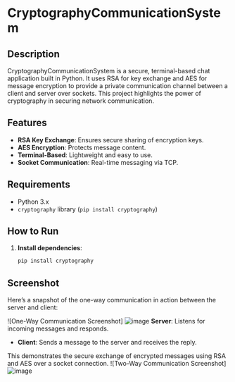 # CryptographyCommunicationSystem

## Description
CryptographyCommunicationSystem is a secure, terminal-based chat application built in Python. It uses RSA for key exchange and AES for message encryption to provide a private communication channel between a client and server over sockets. This project highlights the power of cryptography in securing network communication.

## Features
- **RSA Key Exchange**: Ensures secure sharing of encryption keys.
- **AES Encryption**: Protects message content.
- **Terminal-Based**: Lightweight and easy to use.
- **Socket Communication**: Real-time messaging via TCP.

## Requirements
- Python 3.x
- `cryptography` library (`pip install cryptography`)

## How to Run
1. **Install dependencies**:
   ```bash
   pip install cryptography


## Screenshot
Here’s a snapshot of the one-way communication in action between the server and client:

![One-Way Communication Screenshot]
![image](https://github.com/user-attachments/assets/85910625-7347-46d3-b817-7d075ee74057)
**Server**: Listens for incoming messages and responds.
- **Client**: Sends a message to the server and receives the reply.

This demonstrates the secure exchange of encrypted messages using RSA and AES over a socket connection.
![Two-Way Communication Screenshot]
![image](https://github.com/user-attachments/assets/4ae789fd-92a8-44de-ab27-341bc7f0d334)

